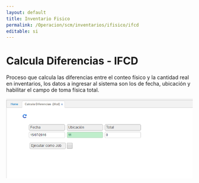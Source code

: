 ```yaml
---
layout: default
title: Inventario Fisico
permalink: /Operacion/scm/inventarios/ifisico/ifcd
editable: si
---
```


# Calcula Diferencias - IFCD

Proceso que calcula las diferencias entre el conteo físico y la cantidad real en inventarios, los datos a ingresar al sistema son los de fecha, ubicación y habilitar el campo de toma física total.  

![](ifcd1.png)


